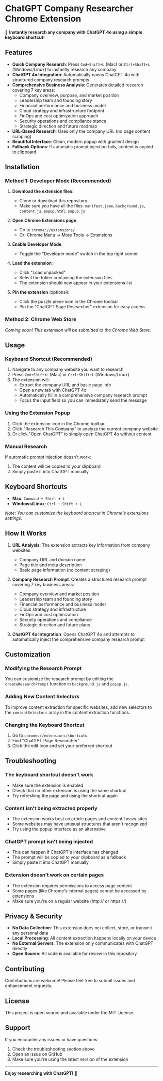 # ChatGPT Company Researcher Chrome Extension

🏢 **Instantly research any company with ChatGPT 4o using a simple keyboard shortcut!**

## Features

- **Quick Company Research**: Press `Cmd+Shift+L` (Mac) or `Ctrl+Shift+L` (Windows/Linux) to instantly research any company
- **ChatGPT 4o Integration**: Automatically opens ChatGPT 4o with structured company research prompts
- **Comprehensive Business Analysis**: Generates detailed research covering 7 key areas:
  - Company overview, purpose, and market position
  - Leadership team and founding story
  - Financial performance and business model
  - Cloud strategy and infrastructure footprint
  - FinOps and cost optimization approach
  - Security operations and compliance stance
  - Strategic direction and future roadmap
- **URL-Based Research**: Uses only the company URL (no page content scraping)
- **Beautiful Interface**: Clean, modern popup with gradient design
- **Fallback Options**: If automatic prompt injection fails, content is copied to clipboard

## Installation

### Method 1: Developer Mode (Recommended)

1. **Download the extension files**:
   - Clone or download this repository
   - Make sure you have all the files: `manifest.json`, `background.js`, `content.js`, `popup.html`, `popup.js`

2. **Open Chrome Extensions page**:
   - Go to `chrome://extensions/`
   - Or: Chrome Menu → More Tools → Extensions

3. **Enable Developer Mode**:
   - Toggle the "Developer mode" switch in the top right corner

4. **Load the extension**:
   - Click "Load unpacked"
   - Select the folder containing the extension files
   - The extension should now appear in your extensions list

5. **Pin the extension** (optional):
   - Click the puzzle piece icon in the Chrome toolbar
   - Pin the "ChatGPT Page Researcher" extension for easy access

### Method 2: Chrome Web Store
*Coming soon! This extension will be submitted to the Chrome Web Store.*

## Usage

### Keyboard Shortcut (Recommended)
1. Navigate to any company website you want to research
2. Press `Cmd+Shift+L` (Mac) or `Ctrl+Shift+L` (Windows/Linux)
3. The extension will:
   - Extract the company URL and basic page info
   - Open a new tab with ChatGPT 4o
   - Automatically fill in a comprehensive company research prompt
   - Focus the input field so you can immediately send the message

### Using the Extension Popup
1. Click the extension icon in the Chrome toolbar
2. Click "Research This Company" to analyze the current company website
3. Or click "Open ChatGPT" to simply open ChatGPT 4o without content

### Manual Research
If automatic prompt injection doesn't work:
1. The content will be copied to your clipboard
2. Simply paste it into ChatGPT manually

## Keyboard Shortcuts

- **Mac**: `Command + Shift + L`
- **Windows/Linux**: `Ctrl + Shift + L`

*Note: You can customize the keyboard shortcut in Chrome's extensions settings.*

## How It Works

1. **URL Analysis**: The extension extracts key information from company websites:
   - Company URL and domain name
   - Page title and meta description
   - Basic page information (no content scraping)

2. **Company Research Prompt**: Creates a structured research prompt covering 7 key business areas:
   - Company overview and market position
   - Leadership team and founding story
   - Financial performance and business model
   - Cloud strategy and infrastructure
   - FinOps and cost optimization
   - Security operations and compliance
   - Strategic direction and future plans

3. **ChatGPT 4o Integration**: Opens ChatGPT 4o and attempts to automatically inject the comprehensive company research prompt

## Customization

### Modifying the Research Prompt
You can customize the research prompt by editing the `createResearchPrompt` function in `background.js` and `popup.js`.

### Adding New Content Selectors
To improve content extraction for specific websites, add new selectors to the `contentSelectors` array in the content extraction functions.

### Changing the Keyboard Shortcut
1. Go to `chrome://extensions/shortcuts`
2. Find "ChatGPT Page Researcher"
3. Click the edit icon and set your preferred shortcut

## Troubleshooting

### The keyboard shortcut doesn't work
- Make sure the extension is enabled
- Check that no other extension is using the same shortcut
- Try refreshing the page and using the shortcut again

### Content isn't being extracted properly
- The extension works best on article pages and content-heavy sites
- Some websites may have unusual structures that aren't recognized
- Try using the popup interface as an alternative

### ChatGPT prompt isn't being injected
- This can happen if ChatGPT's interface has changed
- The prompt will be copied to your clipboard as a fallback
- Simply paste it into ChatGPT manually

### Extension doesn't work on certain pages
- The extension requires permissions to access page content
- Some pages (like Chrome's internal pages) cannot be accessed by extensions
- Make sure you're on a regular website (http:// or https://)

## Privacy & Security

- **No Data Collection**: This extension does not collect, store, or transmit any personal data
- **Local Processing**: All content extraction happens locally on your device
- **No External Servers**: The extension only communicates with ChatGPT directly
- **Open Source**: All code is available for review in this repository

## Contributing

Contributions are welcome! Please feel free to submit issues and enhancement requests.

## License

This project is open source and available under the MIT License.

## Support

If you encounter any issues or have questions:
1. Check the troubleshooting section above
2. Open an issue on GitHub
3. Make sure you're using the latest version of the extension

---

**Enjoy researching with ChatGPT! 🚀** 